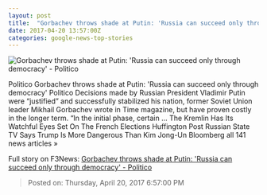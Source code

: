 ```yaml
---
layout: post
title:  "Gorbachev throws shade at Putin: 'Russia can succeed only through democracy' - Politico"
date: 2017-04-20 13:57:00Z
categories: google-news-top-stories
---
```


![Gorbachev throws shade at Putin: 'Russia can succeed only through democracy' - Politico](http://static.politico.com/b9/ac/922ce602471ca090cf0d11920c94/20170420-mikhail-gorbachev-getty.jpg)

Politico Gorbachev throws shade at Putin: 'Russia can succeed only through democracy' Politico Decisions made by Russian President Vladimir Putin were “justified” and successfully stabilized his nation, former Soviet Union leader Mikhail Gorbachev wrote in Time magazine, but have proven costly in the longer term. “In the initial phase, certain ... The Kremlin Has Its Watchful Eyes Set On The French Elections Huffington Post Russian State TV Says Trump Is More Dangerous Than Kim Jong-Un Bloomberg all 141 news articles »


Full story on F3News: [Gorbachev throws shade at Putin: 'Russia can succeed only through democracy' - Politico](http://www.f3nws.com/n/Mgur2G)

> Posted on: Thursday, April 20, 2017 6:57:00 PM
